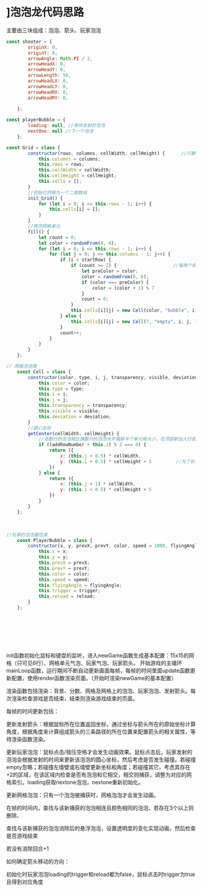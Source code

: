 # ]泡泡龙代码思路

主要由三块组成：泡泡、箭头、玩家泡泡

```javascript
const shooter = {
        originX: 0,
        originY: 0,
        arrowAngle: Math.PI / 2,
        arrowHeadX: 0,
        arrowHeadY: 0,
        arrowLength: 50,
        arrowHeadLX: 0,
        arrowHeadLY: 0,
        arrowHeadRX: 0,
        arrowHeadRY: 0,
        
    };

const playerBubble = {
        loading: null, //等待发射的泡泡
        nextOne: null //下一个泡泡
    };
```



```javascript
const Grid = class {
        constructor(rows, columns, cellWidth, cellHeight) {      //行数，列数，单元格宽与高
            this.columns = columns;
            this.rows = rows;
            this.cellWidth = cellWidth;
            this.cellHeight = cellHeight;
            this.cells = [];
        }
        //初始化网格为一个二维数组
        init_Grid() {
            for (let i = 0; i <= this.rows - 1; i++) {
                this.cells[i] = [];
            }
        }
        //填充网格单元
        fill() {
            let count = 0;
            let color = randomFrom(0, 6);
            for (let i = 0; i <= this.rows - 1; i++) {
                for (let j = 0; j <= this.columns - 1; j++) {
                    if (i < startRow) {
                        if (count >= 2) {                     //每两个相邻的泡泡颜色相同
                            let preColor = color;
                            color = randomFrom(0, 6);
                            if (color === preColor) {
                                color = (color + 1) % 7
                            }
                            count = 0;
                        }
                        this.cells[i][j] = new Cell(color, "bubble", i, j, 1, true, 0)     //类型为bubble表示该处有泡泡
                    } else {
                        this.cells[i][j] = new Cell(7, "empty", i, j, 1, false, 0)
                    }
                    count++;
                }
            }
        }
    };
```





```javascript
// 网格泡泡类
    const Cell = class {
        constructor(color, type, i, j, transparency, visible, deviation) {
            this.color = color;
            this.type = type;
            this.i = i;
            this.j = j;
            this.transparency = transparency;
            this.visible = visible; 
            this.deviation = deviation;
        }
        //圆心坐标
        getCenter(cellWidth, cellHeight) {
            //奇数行的泡泡相比偶数行的泡泡水平偏移半个单元格大小，在顶部新加入行会影响各行的偏移
            if ((addRowNumber + this.i) % 2 === 0) {
                return ({
                    x: (this.j + 0.5) * cellWidth,
                    y: (this.i + 0.5) * cellHeight + 5         //为了补偿行之间的空隙，单元的宽和高不相等，纵坐标加入5像素
                })
            } else {
                return ({
                    x: (this.j + 1) * cellWidth,
                    y: (this.i + 0.5) * cellHeight + 5
                })
            }
        }
    };
```

 

​    

```javascript
//玩家的泡泡属性类
    const PlayerBubble = class {
        constructor(x, y, prevX, prevY, color, speed = 1000, flyingAngle, trigger, reload) {
            this.x = x;
            this.y = y;
            this.prevX = prevX;
            this.prevY = prevY;
            this.color = color;
            this.speed = speed;
            this.flyingAngle = flyingAngle;
            this.trigger = trigger;
            this.reload = reload;
        }
    };
    

```

​    
​    


​    

init函数初始化鼠标和键盘的监听，进入newGame函数生成基本配置：15x15的网格（只可见6行）、网格单元气泡、玩家气泡、玩家箭头。
开始游戏的主循环mainLoop函数，运行期间不断自动更新画面每帧，每帧的时间里面update函数更新配置，使用render函数渲染页面。（开始时渲染newGame的基本配置）



渲染函数包括渲染：背景、分数、网格及网格上的泡泡、玩家泡泡、发射箭头。每次渲染检查游戏是否结束，结束则渲染游戏结束的页面。

每帧的时间更新包括：

更新发射箭头：根据鼠标所在位置返回坐标，通过坐标与箭头所在的原始坐标计算角度，根据角度来计算组成箭头的三条路径的所在位置来配置箭头的相关属性，等待渲染函数渲染。

更新玩家泡泡：鼠标点击/按压空格才会发生动画效果。鼠标点击后，玩家发射的泡泡会根据发射的时间来更新该泡泡的圆心坐标，然后考虑是否发生碰撞。若碰撞empty忽略；若碰撞左墙壁或右墙壁更新坐标和角度；若碰撞其它，考虑其存在+2的区域，在该区域内检查是否有泡泡和它相交，相交则捕获，调整为对应的网格索引。loading获取nextone泡泡，nextone重新初始化。

更新网格泡泡：只有一个泡泡被捕获时，网格泡泡才会发生动画。

在帧的时间内，查找与该新捕获的泡泡相连且颜色相同的泡泡，若存在3个以上则删除、

查找与该新捕获的泡泡消除后的悬浮泡泡，设置透明度的变化实现动画，然后检查是否游戏结束

若没有消除回合+1





如何确定箭头移动的方向：



初始化时玩家泡泡loading的trigger和reload都为false，鼠标点击时trigger为true且得到对应角度